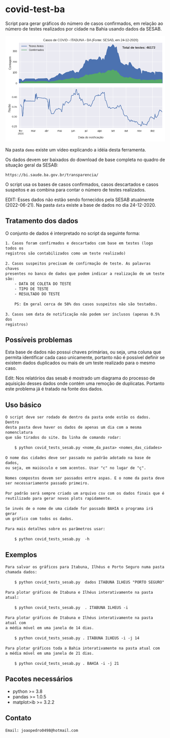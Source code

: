 # covid-test-ba

Script para gerar gráficos do número de casos confirmados, em relação
ao número de testes realizados por cidade na Bahia usando dados da SESAB.

![Exemplo de plot](demo/figuras/plot_ITABUNA_24-12-2020.png)

Na pasta `demo` existe um vídeo explicando a idéia desta ferramenta.

Os dados devem ser baixados do download de base completa no quadro de
situação geral da SESAB:

    https://bi.saude.ba.gov.br/transparencia/

O script usa os bases de casos confirmados, casos descartados e casos
suspeitos e as combina para contar o número de testes realizados.

EDIT: Esses dados não estão sendo fornecidos pela SESAB atualmente 
(2022-06-21). Na pasta `data` existe a base de dados no dia 24-12-2020.

Tratamento dos dados
--------------------

O conjunto de dados é interpretado no script da seguinte forma:

    1. Casos foram confirmados e descartados com base em testes (logo todos os
    registros são contabilizados como um teste realizado)

    2. Casos suspeitos precisam de confirmação de teste. As palavras chaves
    presentes no banco de dados que podem indicar a realização de um teste
    são:
        - DATA DE COLETA DO TESTE
        - TIPO DE TESTE
        - RESULTADO DO TESTE

        PS: Em geral cerca de 50% dos casos suspeitos não são testados.

    3. Casos sem data de notificação não podem ser inclusos (apenas 0.5% dos
    registros)

Possíveis problemas
-------------------

Esta base de dados não possui chaves primárias, ou seja, uma coluna que
permita identificar cada caso unicamente, portanto não é possível definir
se existem dados duplicados ou mais de um teste realizado para o mesmo caso.

Edit: Nos relatórios das sesab é mostrado um diagrama do processo de aquisição
desses dados onde contém uma remoção de duplicatas. Portanto este problema já é
tratado na fonte dos dados.


Uso básico
----------

    O script deve ser rodado de dentro da pasta onde estão os dados. Dentro
    desta pasta deve haver os dados de apenas um dia com a mesma nomenclatura
    que são tirados do site. Da linha de comando rodar:

        $ python covid_tests_sesab.py <nome_da_pasta> <nomes_das_cidades>

    O nome das cidades deve ser passado no padrão adotado na base de dados,
    ou seja, em maiúsculo e sem acentos. Usar "c" no lugar de "ç".

    Nomes compostos devem ser passados entre aspas. E o nome da pasta deve
    ser necessariamente passado primeiro.

    Por padrão será sempre criado um arquivo csv com os dados finais que é
    reutilizado para gerar novos plots rapidamente.

    Se invés de o nome de uma cidade for passado BAHIA o programa irá gerar
    um gráfico com todos os dados.

    Para mais detalhes sobre os parâmetros usar:

        $ python covid_tests_sesab.py  -h


Exemplos
--------

    Para salvar os gráficos para Itabuna, Ilhéus e Porto Seguro numa pasta
    chamada dados:

        $ python covid_tests_sesab.py  dados ITABUNA ILHEUS "PORTO SEGURO"

    Para plotar gráficos de Itabuna e Ilhéus interativamente na pasta atual:

        $ python covid_tests_sesab.py  . ITABUNA ILHEUS -i

    Para plotar gráficos de Itabuna e Ilhéus interativamente na pasta atual com
    a média móvel em uma janela de 14 dias.

        $ python covid_tests_sesab.py . ITABUNA ILHEUS -i -j 14

    Para plotar gráficos toda a Bahia interativamente na pasta atual com
    a média móvel em uma janela de 21 dias.

        $ python covid_tests_sesab.py . BAHIA -i -j 21

Pacotes necessários
-------------------

- python >= 3.8
- pandas >= 1.0.5
- matplot>ib >= 3.2.2

Contato
-------

    Email: joaopedro0498@hotmail.com
